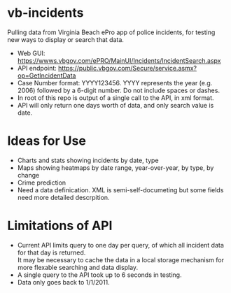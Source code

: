 vb-incidents
============

Pulling data from Virginia Beach ePro app of police incidents, for testing new ways to display or search that data.

 * Web GUI: https://wwws.vbgov.com/ePRO/MainUI/Incidents/IncidentSearch.aspx
 * API endpoint: https://public.vbgov.com/Secure/service.asmx?op=GetIncidentData
 * Case Number format: YYYY123456. YYYY represents the year (e.g. 2006) followed by a 6-digit number. Do not include spaces or dashes.
 * In root of this repo is output of a single call to the API, in xml format. 
 * API will only return one days worth of data, and only search value is date.

Ideas for Use
=============
 * Charts and stats showing incidents by date, type
 * Maps showing heatmaps by date range, year-over-year, by type, by change
 * Crime prediction
 * Need a data definication. XML is semi-self-documeting but some fields need more detailed descrpition.

Limitations of API
==================
 * Current API limits query to one day per query, of which all incident data for that day is returned.  
It may be necessary to cache the data in a local storage mechanism for more flexable searching and data display.  
 * A single query to the API took up to 6 seconds in testing.
 * Data only goes back to 1/1/2011.
